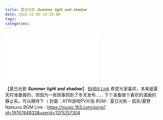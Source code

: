 ```yaml
---
title: 夏日光影 𝑺𝒖𝒎𝒎𝒆𝒓 𝒍𝒊𝒈𝒉𝒕 𝒂𝒏𝒅 𝒔𝒉𝒂𝒅𝒐𝒘
date: 2022-12-03 14:35:06
tags:
categories:
---
```

<iframe class="iframe_video" src="//player.bilibili.com/player.html?aid=775767677&bvid=BV1i14y1E7xY&cid=910249551&page=1" scrolling="no" border="0" frameborder="no" framespacing="0" allowfullscreen="true"> </iframe>

【夏日光影 𝑺𝒖𝒎𝒎𝒆𝒓 𝒍𝒊𝒈𝒉𝒕 𝒂𝒏𝒅 𝒔𝒉𝒂𝒅𝒐𝒘】 [BiliBili Link][1]
希望大家喜欢，本来是夏天时准备做的，但因为一些琐事鸽到了冬天发布……
下个准备做个喜欢的漫画的静止系，可以期待下（
封面：ATRI游戏PV片段
BGM：夏日光影 - 孤矢/夏野Natsuno
BGM Link：https://music.163.com/song?id=1976764832&userid=1375257304


  [1]: https://www.bilibili.com/video/BV1i14y1E7xY/?share_source=copy_web&vd_source=de69f019d82c35282cb77f69c1ab5c30